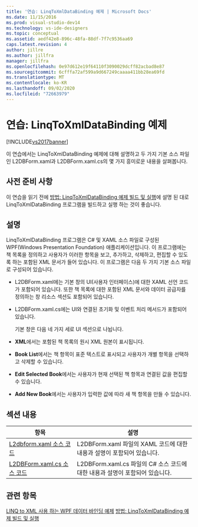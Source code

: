 ```yaml
---
title: '연습: LinqToXmlDataBinding 예제 | Microsoft Docs'
ms.date: 11/15/2016
ms.prod: visual-studio-dev14
ms.technology: vs-ide-designers
ms.topic: conceptual
ms.assetid: aedf42e8-896c-48fa-88df-7f7c9536aa69
caps.latest.revision: 4
author: jillre
ms.author: jillfra
manager: jillfra
ms.openlocfilehash: 0e97d612e19f64110f3090029dcff82acbad8e87
ms.sourcegitcommit: 6cfffa72af599a9d667249caaaa411bb28ea69fd
ms.translationtype: MT
ms.contentlocale: ko-KR
ms.lasthandoff: 09/02/2020
ms.locfileid: "72663979"
---
```

# <a name="walkthrough-linqtoxmldatabinding-example"></a>연습: LinqToXmlDataBinding 예제
[!INCLUDE[vs2017banner](../includes/vs2017banner.md)]

이 연습에서는 LinqToXmlDataBinding 예제에 대해 설명하고 두 가지 기본 소스 파일인 L2DBForm.xaml과 L2DBForm.xaml.cs의 몇 가지 흥미로운 내용을 살펴봅니다.

## <a name="prerequisites"></a>사전 준비 사항
 이 연습을 읽기 전에 [방법: LinqToXmlDataBinding 예제 빌드 및 실행](../designers/how-to-build-and-run-the-linqtoxmldatabinding-example.md)에 설명 된 대로 LinqToXmlDataBinding 프로그램을 빌드하고 실행 하는 것이 좋습니다.

## <a name="remarks"></a>설명
 LinqToXmlDataBinding 프로그램은 C# 및 XAML 소스 파일로 구성된 WPF(Windows Presentation Foundation) 애플리케이션입니다. 이 프로그램에는 책 목록을 정의하고 사용자가 이러한 항목을 보고, 추가하고, 삭제하고, 편집할 수 있도록 하는 포함된 XML 문서가 들어 있습니다. 이 프로그램은 다음 두 가지 기본 소스 파일로 구성되어 있습니다.

- L2DBForm.xaml에는 기본 창의 UI(사용자 인터페이스)에 대한 XAML 선언 코드가 포함되어 있습니다. 또한 책 목록에 대한 포함된 XML 문서와 데이터 공급자를 정의하는 창 리소스 섹션도 포함되어 있습니다.

- L2DBForm.xaml.cs에는 UI와 연결된 초기화 및 이벤트 처리 메서드가 포함되어 있습니다.

  기본 창은 다음 네 가지 세로 UI 섹션으로 나뉩니다.

- **XML**에서는 포함된 책 목록의 원시 XML 원본이 표시됩니다.

- **Book List**에서는 책 항목이 표준 텍스트로 표시되고 사용자가 개별 항목을 선택하고 삭제할 수 있습니다.

- **Edit Selected Book**에서는 사용자가 현재 선택된 책 항목과 연결된 값을 편집할 수 있습니다.

- **Add New Book**에서는 사용자가 입력한 값에 따라 새 책 항목을 만들 수 있습니다.

## <a name="in-this-section"></a>섹션 내용

|항목|설명|
|-----------|-----------------|
|[L2dbform.xaml 소스 코드](../designers/l2dbform-xaml-source-code.md)|L2DBForm.xaml 파일의 XAML 코드에 대한 내용과 설명이 포함되어 있습니다.|
|[L2DBForm.xaml.cs 소스 코드](../designers/l2dbform-xaml-cs-source-code.md)|L2DBForm.xaml.cs 파일의 C# 소스 코드에 대한 내용과 설명이 포함되어 있습니다.|

## <a name="see-also"></a>관련 항목
 [LINQ to XML 사용 하는 WPF 데이터 바인딩 예제](../designers/wpf-data-binding-using-linq-to-xml-example.md) [방법: LinqToXmlDataBinding 예제 빌드 및 실행](../designers/how-to-build-and-run-the-linqtoxmldatabinding-example.md)
